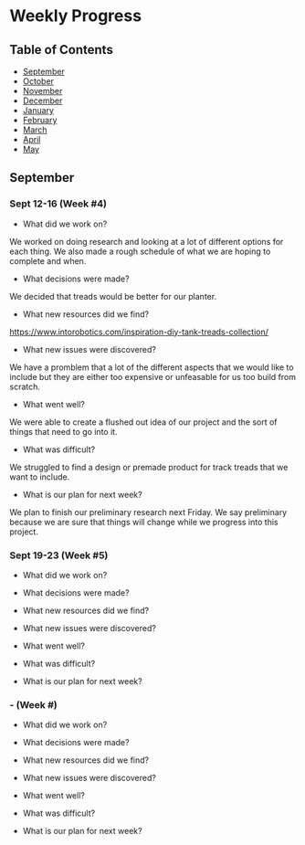 # Weekly Progress

## Table of Contents
* [September](#September)
* [October](#October)
* [November](#November)
* [December](#December)
* [January](#January)
* [February](#February)
* [March](#March)
* [April](#April)
* [May](#May)

## September

### Sept 12-16 (Week #4)
- What did we work on?

We worked on doing research and looking at a lot of different options for each thing. We also made a rough schedule of what we are hoping to complete and when.

- What decisions were made?

We decided that treads would be better for our planter.

- What new resources did we find?

https://www.intorobotics.com/inspiration-diy-tank-treads-collection/

- What new issues were discovered?

We have a promblem that a lot of the different aspects that we would like to include but they are either too expensive or unfeasable for us too build from scratch.

- What went well?

We were able to create a flushed out idea of our project and the sort of things that need to go into it.

- What was difficult?

We struggled to find a design or premade product for track treads that we want to include. 

- What is our plan for next week?

We plan to finish our preliminary research next Friday. We say preliminary because we are sure that things will change while we progress into this project.


### Sept 19-23 (Week #5)
- What did we work on?

- What decisions were made?

- What new resources did we find?

- What new issues were discovered?

- What went well?

- What was difficult?

- What is our plan for next week?


###  - (Week #)
- What did we work on?

- What decisions were made?

- What new resources did we find?

- What new issues were discovered?

- What went well?

- What was difficult?

- What is our plan for next week?


